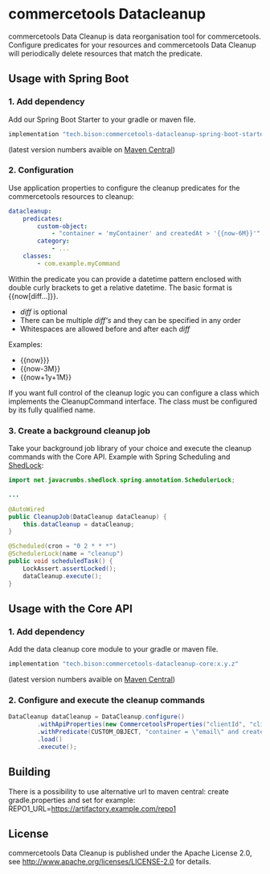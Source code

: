 # commercetools Datacleanup

commercetools Data Cleanup is data reorganisation tool for commercetools. Configure predicates for your resources and commercetools Data Cleanup will periodically delete resources that match the predicate.

## Usage with Spring Boot

### 1. Add dependency

Add our Spring Boot Starter to your gradle or maven file.

```groovy
implementation "tech.bison:commercetools-datacleanup-spring-boot-starter:x.y.z"
```

(latest version numbers avaible on [Maven Central](https://central.sonatype.com/search?namespace=tech.bison&name=commercetools-datacleanup-spring-boot-starter))

### 2. Configuration

Use application properties to configure the cleanup predicates for the commercetools resources to cleanup:

```yaml
datacleanup:
    predicates:
        custom-object:
            - "container = 'myContainer' and createdAt > '{{now-6M}}'"
        category:
            - ...
    classes:
        - com.example.myCommand

```

Within the predicate you can provide a datetime pattern enclosed with double curly brackets to get a relative datetime. The basic format is {{now[diff...]}}.

- _diff_ is optional
- There can be multiple _diff's_ and they can be specified in any order
- Whitespaces are allowed before and after each _diff_

Examples:

- {{now}}}
- {{now-3M}}
- {{now+1y+1M}}

If you want full control of the cleanup logic you can configure a class which implements the CleanupCommand interface. The class must be configured by its fully qualified name.

### 3. Create a background cleanup job

Take your background job library of your choice and execute the cleanup commands with the Core API.
Example with Spring Scheduling and [ShedLock](https://github.com/lukas-krecan/ShedLock):

```java
import net.javacrumbs.shedlock.spring.annotation.SchedulerLock;

...

@AutoWired
public CleanupJob(DataCleanup dataCleanup) {
    this.dataCleanup = dataCleanup;
}

@Scheduled(cron = "0 2 * * *")
@SchedulerLock(name = "cleanup")
public void scheduledTask() {
    LockAssert.assertLocked();
    dataCleanup.execute();
}
```

## Usage with the Core API

### 1. Add dependency

Add the data cleanup core module to your gradle or maven file.

```groovy
implementation "tech.bison:commercetools-datacleanup-core:x.y.z"
```

(latest version numbers avaible on [Maven Central](https://central.sonatype.com/search?namespace=tech.bison&name=commercetools-datacleanup-core))

### 2. Configure and execute the cleanup commands

```java
DataCleanup dataCleanup = DataCleanup.configure()
        .withApiProperties(new CommercetoolsProperties("clientId", "clientSecret", "apiUrl", "authUrl", "projectKey"))
        .withPredicate(CUSTOM_OBJECT, "container = \"email\" and createdAt > \"2024 - 08 - 28T08:25:59.157Z\"")
        .load()
        .execute();
```

## Building

There is a possibility to use alternative url to maven central:
create gradle.properties and set for example:
REPO1_URL=https://artifactory.example.com/repo1

## License

commercetools Data Cleanup is published under the Apache License 2.0, see http://www.apache.org/licenses/LICENSE-2.0 for details.
